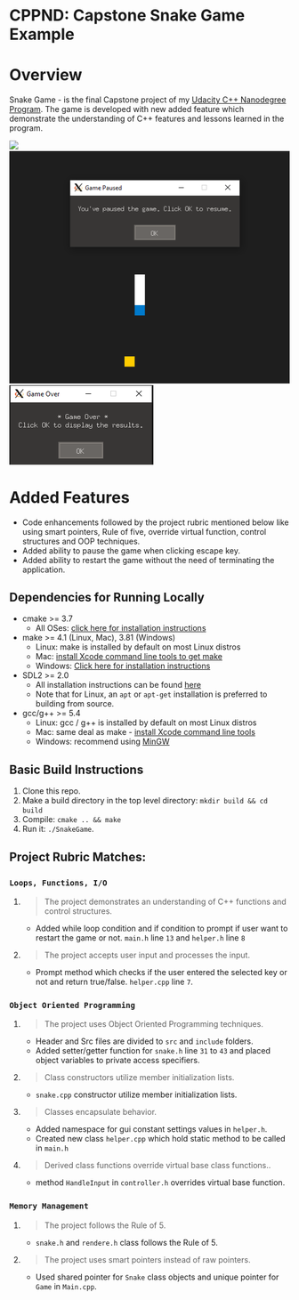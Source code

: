 # CPPND: Capstone Snake Game Example

# Overview

Snake Game - is the final Capstone project of my [Udacity C++ Nanodegree Program](https://www.udacity.com/course/c-plus-plus-nanodegree--nd213). The game is developed with new added feature which demonstrate the understanding of C++ features and lessons learned in the program.

<img src="snake_game.gif"/>

<img src="resume_game.PNG"/>

<img src="ended_game.PNG"/>

# Added Features

* Code enhancements followed by the project rubric mentioned below like using smart pointers, Rule of five, override virtual function, control structures and OOP techniques.
* Added ability to pause the game when clicking escape key.
* Added ability to restart the game without the need of terminating the application.

## Dependencies for Running Locally
* cmake >= 3.7
  * All OSes: [click here for installation instructions](https://cmake.org/install/)
* make >= 4.1 (Linux, Mac), 3.81 (Windows)
  * Linux: make is installed by default on most Linux distros
  * Mac: [install Xcode command line tools to get make](https://developer.apple.com/xcode/features/)
  * Windows: [Click here for installation instructions](http://gnuwin32.sourceforge.net/packages/make.htm)
* SDL2 >= 2.0
  * All installation instructions can be found [here](https://wiki.libsdl.org/Installation)
  * Note that for Linux, an `apt` or `apt-get` installation is preferred to building from source.
* gcc/g++ >= 5.4
  * Linux: gcc / g++ is installed by default on most Linux distros
  * Mac: same deal as make - [install Xcode command line tools](https://developer.apple.com/xcode/features/)
  * Windows: recommend using [MinGW](http://www.mingw.org/)

## Basic Build Instructions

1. Clone this repo.
2. Make a build directory in the top level directory: `mkdir build && cd build`
3. Compile: `cmake .. && make`
4. Run it: `./SnakeGame`.

## Project Rubric Matches:

### `Loops, Functions, I/O`
1. > The project demonstrates an understanding of C++ functions and control structures.
    - Added while loop condition and if condition to prompt if user want to restart the game or not. `main.h` line `13` and `helper.h` line `8`

2. > The project accepts user input and processes the input.
    - Prompt method which checks if the user entered the selected key or not and return true/false. `helper.cpp` line  `7`.

### `Object Oriented Programming`

1. > The project uses Object Oriented Programming techniques.
    - Header and Src files are divided to `src` and `include` folders.
    - Added setter/getter function for `snake.h` line `31` to `43` and placed object variables to private access specifiers.

2. > Class constructors utilize member initialization lists.
    - `snake.cpp` constructor utilize member initialization lists.

3. > Classes encapsulate behavior.
    - Added namespace for gui constant settings values in `helper.h`.
    - Created new class `helper.cpp` which hold static method to be called in `main.h`

4. > Derived class functions override virtual base class functions..
    - method `HandleInput` in `controller.h` overrides virtual base function.

### `Memory Management`

1. > The project follows the Rule of 5.
    - `snake.h` and `rendere.h` class follows the Rule of 5.

2. > The project uses smart pointers instead of raw pointers.
    - Used shared pointer for `Snake` class objects and unique pointer for `Game` in `Main.cpp`.
